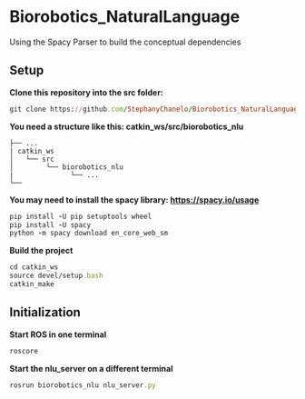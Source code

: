 # Biorobotics_NaturalLanguage
Using the Spacy Parser to build the conceptual dependencies

## Setup
**Clone this repository into the src folder:**

```ruby
git clone https://github.com/StephanyChanelo/Biorobotics_NaturalLanguage
```
**You need a structure like this: catkin_ws/src/biorobotics_nlu**
```
├── ...
| catkin_ws                   
│   └── src         
│        └── biorobotics_nlu         
|              └── ...
└──
```
**You may need to install the spacy library: https://spacy.io/usage**

```ruby
pip install -U pip setuptools wheel
pip install -U spacy
python -m spacy download en_core_web_sm
```

**Build the project**
```ruby
cd catkin_ws
source devel/setup.bash
catkin_make
```

## Initialization
**Start ROS in one terminal**

```ruby
roscore
```

**Start the nlu_server on a different terminal**

```ruby
rosrun biorobotics_nlu nlu_server.py
```



